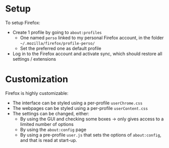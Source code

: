 # Setup
To setup Firefox:

- Create 1 profile by going to `about:profiles`
    - One named `perso` linked to my personal Firefox account, in the folder `~/.mozilla/firefox/profile-perso/`
    - Set the preferred one as default profile
- Log in to the Firefox account and activate sync, which should restore all settings / extensions

# Customization

Firefox is highly customizable:
- The interface can be styled using a per-profile `userChrome.css`
- The webpages can be styled using a per-profile `userContent.css`
- The settings can be changed, either:
    - By using the GUI and checking some boxes → only gives access to a limited number of options
    - By using the `about:config` page
    - By using a pre-profile `user.js` that sets the options of `about:config`, and that is read at start-up.
